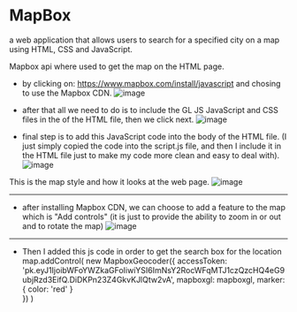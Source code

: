 # MapBox

a web application that allows users to search for a specified city on a map using HTML, CSS and JavaScript.

Mapbox api where used to get the map on the HTML page.
- by clicking on: https://www.mapbox.com/install/javascript and chosing to use the Mapbox CDN.
![image](https://user-images.githubusercontent.com/107326194/210187889-1ec74a2b-e12d-4630-8820-b5cf0e246758.png)

- after that all we need to do is to include the GL JS JavaScript and CSS files in the <head> of the HTML file, then we click next.
![image](https://user-images.githubusercontent.com/107326194/210187912-0c4f4af6-6845-4063-86d1-7c58e8c0e183.png)

- final step is to add this JavaScript code into the body of the HTML file.
(I just simply copied the code into the script.js file, and then I include it in the HTML file just to make my code more clean and easy to deal with).
![image](https://user-images.githubusercontent.com/107326194/210187945-bb41a55f-9dbb-44cb-a8b7-00d60d9ba4fe.png)

This is the map style and how it looks at the web page.
![image](https://user-images.githubusercontent.com/107326194/210188004-fd36c4cf-b081-4909-9385-ad7b29ef1a24.png)
________________________________________________________________________________________________________________

- after installing Mapbox CDN, we can choose to add a feature to the map which is "Add controls"
(it is just to provide the ability to zoom in or out and to rotate the map)
![image](https://user-images.githubusercontent.com/107326194/210188119-f11437f9-0a5e-4fc8-95c2-180920f154f7.png)
________________________________________________________________________________________________________________

- Then I added this js code in order to get the search box for the location
map.addControl(
    new MapboxGeocoder({
        accessToken: 'pk.eyJ1IjoibWFoYWZkaGFoIiwiYSI6ImNsY2RocWFqMTJ1czQzcHQ4eG9ubjRzd3EifQ.DiDKPn23Z4GkvKJlQtw2vA',
        mapboxgl: mapboxgl,
        marker: { color: 'red' }        
    })
)
